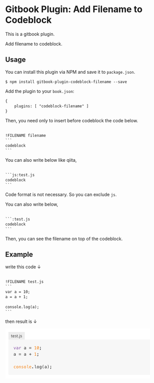 # Gitbook Plugin: Add Filename to Codeblock

This is a gitbook plugin.

Add filename to	codeblock.

## Usage

You can install this plugin via NPM and save it to `package.json`.

```
$ npm install gitbook-plugin-codeblock-filename --save
```

Add the plugin to your `book.json`:

```
{
	plugins: [ "codeblock-filename" ] 
}
```

Then, you need only to insert before codeblock the code below.

<pre><code>
!FILENAME filename
```
codeblock
```
</code></pre>

You can also write below like qiita,

<pre><code>
```js:test.js
codeblock
```
</code></pre>

Code format is not necessary. So you can exclude `js`. 

You can also write below,

<pre><code>
```:test.js
codeblock
```
</code></pre>

Then, you can see the filename on top of the codeblock.

## Example

write this code ↓

<pre><code>
!FILENAME test.js
```
var a = 10;
a = a + 1;

console.log(a);
```
</code></pre>

then result is ↓

![screenshot](screenshot.png)
